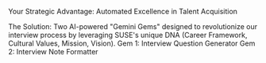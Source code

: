 Your Strategic Advantage: Automated Excellence in Talent Acquisition

The Solution: Two AI-powered "Gemini Gems" designed to revolutionize our interview process by leveraging SUSE's unique DNA (Career Framework, Cultural Values, Mission, Vision).
Gem 1: Interview Question Generator
Gem 2: Interview Note Formatter
